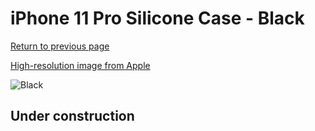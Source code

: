 # iPhone 11 Pro Silicone Case - Black

[Return to previous page](/iphone_11)

[High-resolution image from Apple](https://store.storeimages.cdn-apple.com/8756/as-images.apple.com/is/MWYN2?wid=4500&hei=4500&fmt=png)

<div style="width: 500px"><img src="/everyphone/MWYN2.png" alt="Black"></div>

## Under construction
